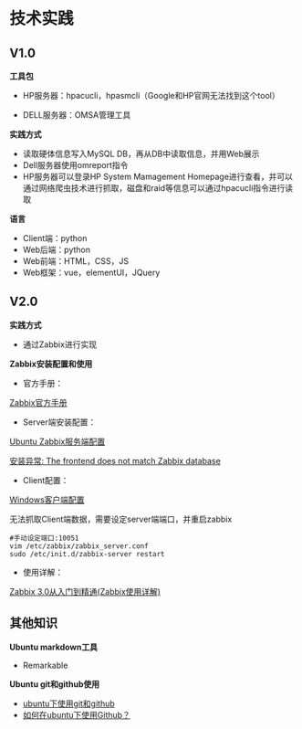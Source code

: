 技术实践
===

V1.0
---

**工具包**

- HP服务器：hpacucli，hpasmcli（Google和HP官网无法找到这个tool）

- DELL服务器：OMSA管理工具

**实践方式**

- 读取硬体信息写入MySQL DB，再从DB中读取信息，并用Web展示
- Dell服务器使用omreport指令
- HP服务器可以登录HP System Mamagement Homepage进行查看，并可以通过网络爬虫技术进行抓取，磁盘和raid等信息可以通过hpacucli指令进行读取

**语言**

- Client端：python
- Web后端：python
- Web前端：HTML，CSS，JS
- Web框架：vue，elementUI，JQuery

V2.0
---

**实践方式**

- 通过Zabbix进行实现

**Zabbix安装配置和使用**

- 官方手册：

[Zabbix官方手册](https://www.zabbix.com/documentation/3.4/zh/manual)

- Server端安装配置：

[Ubuntu Zabbix服务端配置](https://my.oschina.net/zhangyangyang/blog/841043)

[安装异常: The frontend does not match Zabbix database ](https://blog.csdn.net/purplegalaxy/article/details/37819899)


- Client配置：

[Windows客户端配置](https://www.jianshu.com/p/9befd0bc7188)

无法抓取Client端数据，需要设定server端端口，并重启zabbix

```sheel
#手动设定端口:10051
vim /etc/zabbix/zabbix_server.conf
sudo /etc/init.d/zabbix-server restart
```

- 使用详解：

[Zabbix 3.0从入门到精通(Zabbix使用详解)](http://www.cnblogs.com/clsn/p/7885990.html)

其他知识
---

**Ubuntu markdown工具**

- Remarkable

**Ubuntu git和github使用**

- [ubuntu下使用git和github](https://blog.csdn.net/qq_31456593/article/details/79248706)
- [如何在ubuntu下使用Github？](https://blog.csdn.net/tina_ttl/article/details/51326684)
